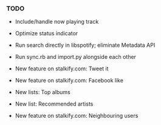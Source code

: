 ### TODO

* Include/handle now playing track
* Optimize status indicator
* Run search directly in libspotify; eliminate Metadata API
* Run sync.rb and import.py alongside each other

* New feature on stalkify.com: Tweet it
* New feature on stalkify.com: Facebook like


* New lists: Top albums
* New list: Recommended artists
* New feature on stalkify.com: Neighbouring users
